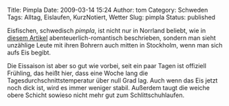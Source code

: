 Title: Pimpla
Date: 2009-03-14 15:24
Author: tom
Category: Schweden
Tags: Alltag, Eislaufen, KurzNotiert, Wetter
Slug: pimpla
Status: published

Eisfischen, schwedisch *pimpla*, ist nicht nur in Norrland beliebt, wie
in [diesem
Artikel](http://www.zeit.de/2009/12/Schweden-Eisangeln?page=all)
abenteuerlich-romantisch beschrieben, sondern man sieht unzählige Leute
mit ihren Bohrern auch mitten in Stockholm, wenn man sich aufs Eis
begibt.

Die Eissaison ist aber so gut wie vorbei, seit ein paar Tagen ist
offiziell Frühling, das heißt hier, dass eine Woche lang die
Tagesdurchschnittstemperatur über null Grad lag. Auch wenn das Eis jetzt
noch dick ist, wird es immer weniger stabil. Außerdem taugt die weiche
obere Schicht sowieso nicht mehr gut zum Schlittschuhlaufen.

